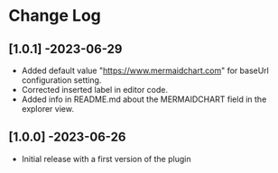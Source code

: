 # Change Log

## [1.0.1] -2023-06-29

- Added default value "https://www.mermaidchart.com" for baseUrl configuration setting.
- Corrected inserted label in editor code.
- Added info in README.md about the MERMAIDCHART field in the explorer view.

## [1.0.0] -2023-06-26

- Initial release with a first version of the plugin
